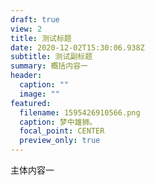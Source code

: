 ```yaml
---
draft: true
view: 2
title: 测试标题
date: 2020-12-02T15:30:06.938Z
subtitle: 测试副标题
summary: 概括内容一
header:
  caption: ""
  image: ""
featured:
  filename: 1595426910566.png
  caption: 梦中雄狮。
  focal_point: CENTER
  preview_only: true
---
```

主体内容一